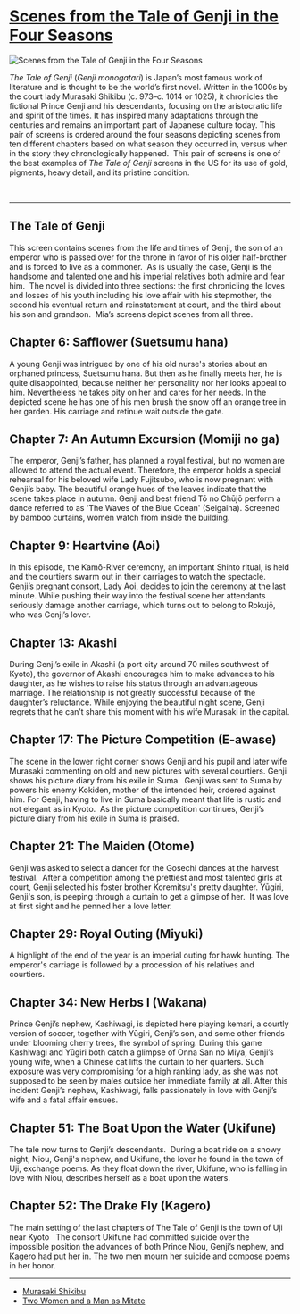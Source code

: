 # [Scenes from the Tale of Genji in the Four Seasons](http://artstories.artsmia.org/#/o/117153)
![Scenes from the Tale of Genji in the Four Seasons](http://api.artsmia.org/images/117153/large.jpg)

*The Tale of Genji* (*Genji monogatari*) is Japan’s most famous work of literature and is thought to be the world’s first novel. Written in the 1000s by the court lady Murasaki Shikibu (c. 973–c. 1014 or 1025), it chronicles the fictional Prince Genji and his descendants, focusing on the aristocratic life and spirit of the times. It has inspired many adaptations through the centuries and remains an important part of Japanese culture today. This pair of screens is ordered around the four seasons depicting scenes from ten different chapters based on what season they occurred in, versus when in the story they chronologically happened.  This pair of screens is one of the best examples of *The Tale of Genji* screens in the US for its use of gold, pigments, heavy detail, and its pristine condition. 

 

---

## The Tale of Genji

This screen contains scenes from the life and times of Genji, the son of an emperor who is passed over for the throne in favor of his older half-brother and is forced to live as a commoner.  As is usually the case, Genji is the handsome and talented one and his imperial relatives both admire and fear him.  The novel is divided into three sections: the first chronicling the loves and losses of his youth including his love affair with his stepmother, the second his eventual return and reinstatement at court, and the third about his son and grandson.  Mia’s screens depict scenes from all three.

## Chapter 6: Safflower (Suetsumu hana)

A young Genji was intrigued by one of his old nurse's stories about an orphaned princess, Suetsumu hana. But then as he finally meets her, he is quite disappointed, because neither her personality nor her looks appeal to him. Nevertheless he takes pity on her and cares for her needs. In the depicted scene he has one of his men brush the snow off an orange tree in her garden. His carriage and retinue wait outside the gate.

## Chapter 7: An Autumn Excursion (Momiji no ga)

The emperor, Genji’s father, has planned a royal festival, but no women are allowed to attend the actual event. Therefore, the emperor holds a special rehearsal for his beloved wife Lady Fujitsubo, who is now pregnant with Genji’s baby. The beautiful orange hues of the leaves indicate that the scene takes place in autumn. Genji and best friend Tō no Chūjō perform a dance referred to as 'The Waves of the Blue Ocean' (Seigaiha). Screened by bamboo curtains, women watch from inside the building.

## Chapter 9: Heartvine (Aoi)

In this episode, the Kamō-River ceremony, an important Shinto ritual, is held and the courtiers swarm out in their carriages to watch the spectacle. Genji’s pregnant consort, Lady Aoi, decides to join the ceremony at the last minute. While pushing their way into the festival scene her attendants seriously damage another carriage, which turns out to belong to Rokujō, who was Genji’s lover.

## Chapter 13: Akashi

During Genji’s exile in Akashi (a port city around 70 miles southwest of Kyoto), the governor of Akashi encourages him to make advances to his daughter, as he wishes to raise his status through an advantageous marriage. The relationship is not greatly successful because of the daughter’s reluctance. While enjoying the beautiful night scene, Genji regrets that he can’t share this moment with his wife Murasaki in the capital.

## Chapter 17: The Picture Competition (E-awase)

The scene in the lower right corner shows Genji and his pupil and later wife Murasaki commenting on old and new pictures with several courtiers. Genji shows his picture diary from his exile in Suma.  Genji was sent to Suma by powers his enemy Kokiden, mother of the intended heir, ordered against him. For Genji, having to live in Suma basically meant that life is rustic and not elegant as in Kyoto.  As the picture competition continues, Genji’s picture diary from his exile in Suma is praised.

## Chapter 21: The Maiden (Otome)

Genji was asked to select a dancer for the Gosechi dances at the harvest festival.  After a competition among the prettiest and most talented girls at court, Genji selected his foster brother Koremitsu's pretty daughter. Yūgiri, Genji's son, is peeping through a curtain to get a glimpse of her.  It was love at first sight and he penned her a love letter.

## Chapter 29: Royal Outing (Miyuki)

A highlight of the end of the year is an imperial outing for hawk hunting. The emperor's carriage is followed by a procession of his relatives and courtiers.

## Chapter 34: New Herbs I (Wakana)

Prince Genji’s nephew, Kashiwagi, is depicted here playing kemari, a courtly version of soccer, together with Yūgiri, Genji’s son, and some other friends under blooming cherry trees, the symbol of spring. During this game Kashiwagi and Yūgiri both catch a glimpse of Onna San no Miya, Genji’s young wife, when a Chinese cat lifts the curtain to her quarters. Such exposure was very compromising for a high ranking lady, as she was not supposed to be seen by males outside her immediate family at all. After this incident Genji’s nephew, Kashiwagi, falls passionately in love with Genji’s wife and a fatal affair ensues.

## Chapter 51: The Boat Upon the Water (Ukifune)

The tale now turns to Genji’s descendants.  During a boat ride on a snowy night, Niou, Genji's nephew, and Ukifune, the lover he found in the town of Uji, exchange poems. As they float down the river, Ukifune, who is falling in love with Niou, describes herself as a boat upon the waters.

## Chapter 52: The Drake Fly (Kagero)

The main setting of the last chapters of The Tale of Genji is the town of Uji near Kyoto   The consort Ukifune had committed suicide over the impossible position the advances of both Prince Niou, Genji’s nephew, and Kagero had put her in. The two men mourn her suicide and compose poems in her honor.

---

* [Murasaki Shikibu](../stories/murasaki-shikibu.md)
* [Two Women and a Man as Mitate](../stories/two-women-and-a-man-as-mitate.md)
